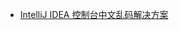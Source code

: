 

- [IntelliJ IDEA 控制台中文乱码解决方案](https://blog.csdn.net/wo541075754/article/details/51150035?tdsourcetag=s_pctim_aiomsg)